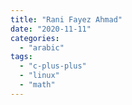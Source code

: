 ```yaml
---
title: "Rani Fayez Ahmad"
date: "2020-11-11"
categories: 
  - "arabic"
tags: 
  - "c-plus-plus"
  - "linux"
  - "math"
---
```



